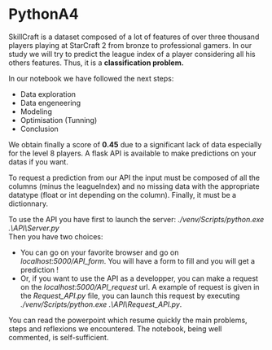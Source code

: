 # PythonA4

SkillCraft is a dataset composed of a lot of features of over three thousand players playing at StarCraft 2 from bronze to professional gamers. In our study we will try to predict the league index of a player considering all his others features. Thus, it is a **classification problem.**

In our notebook we have followed the next steps:
- Data exploration 
- Data engeneering
- Modeling
- Optimisation (Tunning)
- Conclusion

We obtain finally a score of **0.45** due to a significant lack of data especially for the level 8 players.
A flask API is available to make predictions on your datas if you want.

To request a prediction from our API the input must be composed of all the columns (minus the leagueIndex) and no missing data with the appropriate datatype (float or int depending on the column). Finally, it must be a dictionnary.  

To use the API you have first to launch the server: *./venv/Scripts/python.exe .\API\Server.py*  
Then you have two choices:
- You can go on your favorite browser and go on *localhost:5000/API_form*. You will have a form to fill and you will get a prediction !
- Or, if you want to use the API as a developper, you can make a request on the *localhost:5000/API_request* url. A example of request is given in the *Request_API.py* file, you can launch this request by executing *./venv/Scripts/python.exe .\API\Request_API.py*.

You can read the powerpoint which resume quickly the main problems, steps and reflexions we encountered.
The notebook, being well commented, is self-sufficient. 
